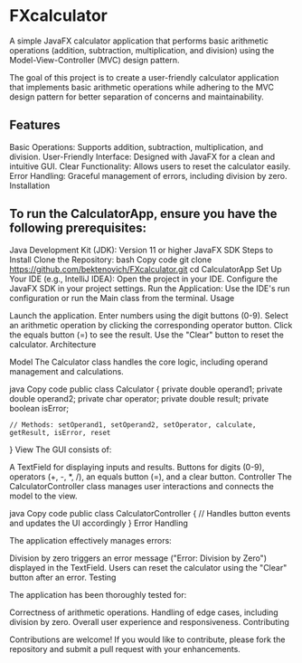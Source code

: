 # FXcalculator

A simple JavaFX calculator application that performs basic arithmetic operations (addition, subtraction, multiplication, and division) using the Model-View-Controller (MVC) design pattern.


The goal of this project is to create a user-friendly calculator application that implements basic arithmetic operations while adhering to the MVC design pattern for better separation of concerns and maintainability.

## Features

Basic Operations: Supports addition, subtraction, multiplication, and division.
User-Friendly Interface: Designed with JavaFX for a clean and intuitive GUI.
Clear Functionality: Allows users to reset the calculator easily.
Error Handling: Graceful management of errors, including division by zero.
Installation

## To run the CalculatorApp, ensure you have the following prerequisites:

Java Development Kit (JDK): Version 11 or higher
JavaFX SDK
Steps to Install
Clone the Repository:
bash
Copy code
git clone https://github.com/bektenovich/FXcalculator.git
cd CalculatorApp
Set Up Your IDE (e.g., IntelliJ IDEA):
Open the project in your IDE.
Configure the JavaFX SDK in your project settings.
Run the Application:
Use the IDE's run configuration or run the Main class from the terminal.
Usage

Launch the application.
Enter numbers using the digit buttons (0-9).
Select an arithmetic operation by clicking the corresponding operator button.
Click the equals button (=) to see the result.
Use the "Clear" button to reset the calculator.
Architecture

Model
The Calculator class handles the core logic, including operand management and calculations.

java
Copy code
public class Calculator {
    private double operand1;
    private double operand2;
    private char operator;
    private double result;
    private boolean isError;

    // Methods: setOperand1, setOperand2, setOperator, calculate, getResult, isError, reset
}
View
The GUI consists of:

A TextField for displaying inputs and results.
Buttons for digits (0-9), operators (+, -, *, /), an equals button (=), and a clear button.
Controller
The CalculatorController class manages user interactions and connects the model to the view.

java
Copy code
public class CalculatorController {
    // Handles button events and updates the UI accordingly
}
Error Handling

The application effectively manages errors:

Division by zero triggers an error message ("Error: Division by Zero") displayed in the TextField.
Users can reset the calculator using the "Clear" button after an error.
Testing

The application has been thoroughly tested for:

Correctness of arithmetic operations.
Handling of edge cases, including division by zero.
Overall user experience and responsiveness.
Contributing

Contributions are welcome! If you would like to contribute, please fork the repository and submit a pull request with your enhancements.
